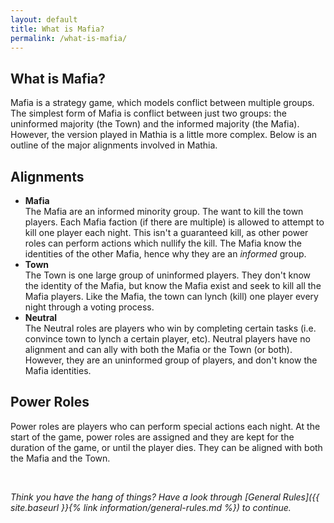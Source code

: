 ```yaml
---
layout: default
title: What is Mafia?
permalink: /what-is-mafia/
---
```


## What is Mafia?
Mafia is a strategy game, which models conflict between multiple groups. The simplest form of Mafia is conflict between just two groups: the uninformed majority (the Town) and the informed majority (the Mafia). However, the version played in Mathia is a little more complex. Below is an outline of the major alignments involved in Mathia.

## Alignments
- **Mafia**  
 The Mafia are an informed minority group. The want to kill the town players. Each Mafia faction (if there are multiple) is allowed to attempt to kill one player each night. This isn't a guaranteed kill, as other power roles can perform actions which nullify the kill. The Mafia know the identities of the other Mafia, hence why they are an *informed* group.
- **Town**  
 The Town is one large group of uninformed players. They don't know the identity of the Mafia, but know the Mafia exist and seek to kill all the Mafia players. Like the Mafia, the town can lynch (kill) one player every night through a voting process.
- **Neutral**  
 The Neutral roles are players who win by completing certain tasks (i.e. convince town to lynch a certain player, etc). Neutral players have no alignment and can ally with both the Mafia or the Town (or both). However, they are an uninformed group of players, and don't know the Mafia identities.

## Power Roles
Power roles are players who can perform special actions each night. At the start of the game, power roles are assigned and they are kept for the duration of the game, or until the player dies. They can be aligned with both the Mafia and the Town.

<br>

_Think you have the hang of things? Have a look through [General Rules]({{ site.baseurl }}{% link information/general-rules.md %}) to continue._